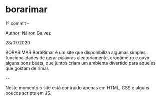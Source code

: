 # borarimar

1º commit -

Author: Náiron Galvez

28/07/2020


BORARIMAR
BoraRimar é um site que disponibiliza algumas simples funcionalidades de gerar palavras aleatoriamente, cronômetro e ouvir alguns bons beats, 
que juntos criam um ambiente divertido para aqueles que gostam de rimar.


--

Neste momento o site está contruído apenas em HTML, CSS e alguns poucos scripts em JS.

